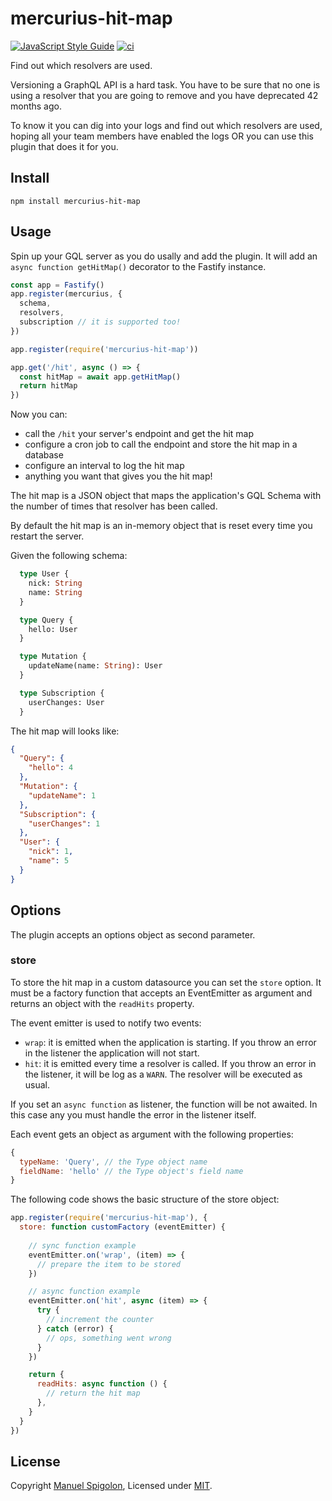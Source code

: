 # mercurius-hit-map

[![JavaScript Style Guide](https://img.shields.io/badge/code_style-standard-brightgreen.svg)](https://standardjs.com)
[![ci](https://github.com/Eomm/mercurius-hit-map/actions/workflows/ci.yml/badge.svg)](https://github.com/Eomm/mercurius-hit-map/actions/workflows/ci.yml)

Find out which resolvers are used.

Versioning a GraphQL API is a hard task. You have to be sure that no one is using a resolver that you are going to remove and you have deprecated 42 months ago.

To know it you can dig into your logs and find out which resolvers are used, hoping all your team members have enabled the logs OR you can use this plugin that does it for you.

## Install

```
npm install mercurius-hit-map
```

## Usage

Spin up your GQL server as you do usally and add the plugin.
It will add an `async function getHitMap()` decorator to the Fastify instance.

```js
const app = Fastify()
app.register(mercurius, {
  schema,
  resolvers,
  subscription // it is supported too!
})

app.register(require('mercurius-hit-map'))

app.get('/hit', async () => {
  const hitMap = await app.getHitMap()
  return hitMap
})
```

Now you can:

- call the `/hit` your server's endpoint and get the hit map
- configure a cron job to call the endpoint and store the hit map in a database
- configure an interval to log the hit map
- anything you want that gives you the hit map!

The hit map is a JSON object that maps the application's GQL Schema with the number of times that resolver has been called.

By default the hit map is an in-memory object that is reset every time you restart the server.

Given the following schema:

```graphql
  type User {
    nick: String
    name: String
  }

  type Query {
    hello: User
  }

  type Mutation {
    updateName(name: String): User
  }

  type Subscription {
    userChanges: User
  }
```

The hit map will looks like:

```json
{
  "Query": {
    "hello": 4
  },
  "Mutation": {
    "updateName": 1
  },
  "Subscription": {
    "userChanges": 1
  },
  "User": {
    "nick": 1,
    "name": 5
  }
}
```


## Options

The plugin accepts an options object as second parameter.

### store

To store the hit map in a custom datasource you can set the `store` option.
It must be a factory function that accepts an EventEmitter as argument
and returns an object with the `readHits` property.

The event emitter is used to notify two events:

- `wrap`: it is emitted when the application is starting. If you throw an error in the listener the application will not start.
- `hit`: it is emitted every time a resolver is called. If you throw an error in the listener, it will be log as a `WARN`. The resolver will be executed as usual.

If you set an `async function` as listener, the function will be not awaited.
In this case any you must handle the error in the listener itself.

Each event gets an object as argument with the following properties:

```js
{
  typeName: 'Query', // the Type object name
  fieldName: 'hello' // the Type object's field name
}
```

The following code shows the basic structure of the store object:

```js
app.register(require('mercurius-hit-map'), {
  store: function customFactory (eventEmitter) {
  
    // sync function example
    eventEmitter.on('wrap', (item) => {
      // prepare the item to be stored
    })

    // async function example
    eventEmitter.on('hit', async (item) => {
      try {
        // increment the counter
      } catch (error) {
        // ops, something went wrong
      }
    })

    return {
      readHits: async function () {
        // return the hit map
      },
    }
  }
})
```

## License

Copyright [Manuel Spigolon](https://github.com/Eomm), Licensed under [MIT](./LICENSE).
